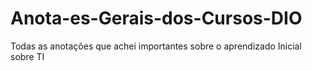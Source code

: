 # Anota-es-Gerais-dos-Cursos-DIO
Todas as anotações que achei importantes sobre o aprendizado Inicial sobre TI
